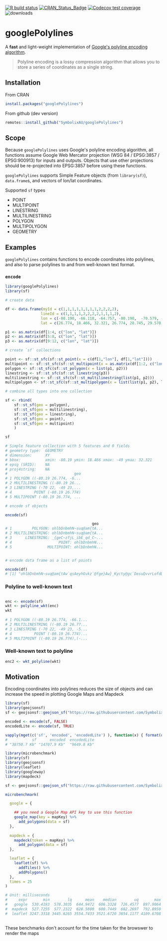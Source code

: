 
[![R build status](https://github.com/SymbolixAU/googlePolylines/workflows/R-CMD-check/badge.svg)](https://github.com/SymbolixAU/googlePolylines/actions)
[![CRAN_Status_Badge](http://www.r-pkg.org/badges/version/googlePolylines)](https://CRAN.R-project.org/package=googlePolylines)
[![Codecov test coverage](https://codecov.io/gh/SymbolixAU/googlePolylines/branch/master/graph/badge.svg)](https://app.codecov.io/gh/SymbolixAU/googlePolylines?branch=master)
![downloads](http://cranlogs.r-pkg.org/badges/grand-total/googlePolylines)


# googlePolylines

A **fast** and light-weight implementation of [Google's polyline encoding algorithm](https://developers.google.com/maps/documentation/utilities/polylinealgorithm). 


> Polyline encoding is a lossy compression algorithm that allows you to store a series of coordinates as a single string. 


## Installation

From CRAN

```r
install.packages("googlePolylines")
```

From github (dev version)

```r
remotes::install_github("SymbolixAU/googlePolylines")
```

## Scope

Because `googlePolylines` uses Google's polyline encoding algorithm, all functions assume Google Web Mercator projection (WSG 84 / EPSG:3857 / EPSG:900913) for inputs and outputs. Objects that use other projections should be re-projected into EPSG:3857 before using these functions.

`googlePolylines` supports Simple Feature objects (from `library(sf)`), `data.frame`s, and vectors of lon/lat coordinates.

Supported `sf` types 

- POINT
- MULTIPOINT
- LINESTRING
- MULTILINESTRING
- POLYGON
- MULTIPOLYGON
- GEOMETRY

## Examples

`googlePolylines` contains functions to encode coordinates into polylines, and also to parse polylines to and from well-known text format.

### `encode`

```r
library(googlePolylines)
library(sf)

# create data

df <- data.frame(myId = c(1,1,1,1,1,1,1,1,2,2,2,2),
				lineId = c(1,1,1,1,2,2,2,2,1,1,1,2),
				lon = c(-80.190, -66.118, -64.757, -80.190,  -70.579, -67.514, -66.668, -70.579, -70, -49, -51, -70),
				lat = c(26.774, 18.466, 32.321, 26.774, 28.745, 29.570, 27.339, 28.745, 22, 23, 22, 22))

p1 <- as.matrix(df[1:4, c("lon", "lat")])
p2 <- as.matrix(df[5:8, c("lon", "lat")])
p3 <- as.matrix(df[9:12, c("lon", "lat")])

# create `sf` collections

point <- sf::st_sfc(sf::st_point(x = c(df[1,"lon"], df[1,"lat"])))
multipoint <- sf::st_sfc(sf::st_multipoint(x = as.matrix(df[1:2, c("lon", "lat")])))
polygon <- sf::st_sfc(sf::st_polygon(x = list(p1, p2)))
linestring <- sf::st_sfc(sf::st_linestring(p3))
multilinestring <- sf::st_sfc(sf::st_multilinestring(list(p1, p2)))
multipolygon <- sf::st_sfc(sf::st_multipolygon(x = list(list(p1, p2), list(p3))))

# combine all types into one collection

sf <- rbind(
	sf::st_sf(geo = polygon),
	sf::st_sf(geo = multilinestring),
	sf::st_sf(geo = linestring),
	sf::st_sf(geo = point),
	sf::st_sf(geo = multipoint)
	)

sf

# Simple feature collection with 5 features and 0 fields
# geometry type:  GEOMETRY
# dimension:      XY
# bbox:           xmin: -80.19 ymin: 18.466 xmax: -49 ymax: 32.321
# epsg (SRID):    NA
# proj4string:    NA
#                              geo
# 1 POLYGON ((-80.19 26.774, -6...
# 2 MULTILINESTRING ((-80.19 26...
# 3 LINESTRING (-70 22, -49 23,...
# 4          POINT (-80.19 26.774)
# 5 MULTIPOINT (-80.19 26.774, ...

# encode sf objects

encode(sf)

                                       geo
# 1         POLYGON: ohlbDnbmhN~suq@am{tA...
# 2 MULTILINESTRING: ohlbDnbmhN~suq@am{tA...
# 3      LINESTRING: _{geC~zfjL_ibE_qd_C~...
# 4                     POINT: ohlbDnbmhN...
# 5                MULTIPOINT: ohlbDnbmhN...


# encode data frame as a list of points

encode(df)
# [1] "ohlbDnbmhN~suq@am{tAw`qsAeyhGvkz`@fge}Aw}_Kycty@gc`DesuQvvrLofdDorqGtzzVfkdh@uapB_ibE_qd_C~hbE~reK?~|}rB"


```

### Polyline to well-known text

```r

enc <- encode(sf)
wkt <- polyline_wkt(enc)
wkt
                                                                                                                                       geo
# 1 POLYGON ((-80.19 26.774, -66.1...
# 2 MULTILINESTRING ((-80.19 26.77...
# 3 LINESTRING (-70 22, -49 23, -5...
# 4          POINT (-80.19 26.774)...
# 5 MULTIPOINT ((-80.19 26.774),(-...
```

### Well-known text to polyline

```r
enc2 <- wkt_polyline(wkt)
```


## Motivation

Encoding coordinates into polylines reduces the size of objects and can increase the speed in plotting Google Maps and Mapdeck


```r
library(sf)
library(geojsonsf)
sf <- geojsonsf::geojson_sf("https://raw.githubusercontent.com/SymbolixAU/data/master/geojson/SA1_2016_VIC.json")

encoded <- encode(sf, FALSE)
encodedLite <- encode(sf, TRUE)

vapply(mget(c('sf', 'encoded', 'encodedLite') ), function(x) { format(object.size(x), units = "Kb") }, '')
#           sf      encoded  encodedLite 
# "38750.7 Kb" "14707.9 Kb"  "9649.8 Kb"
```

```r
library(microbenchmark)
library(sf)
library(geojsonsf)
library(leaflet)
library(googleway)
library(mapdeck)

sf <- geojsonsf::geojson_sf("https://raw.githubusercontent.com/SymbolixAU/data/master/geojson/SA1_2016_VIC.json")

microbenchmark(

  google = {

    ## you need a Google Map API key to use this function
    google_map(key = mapKey) %>%
      add_polygons(data = sf)
  },
  
  mapdeck = {
    mapdeck(token = mapKey) %>%
      add_polygon(data = sf)
  },

  leaflet = {
    leaflet(sf) %>%
      addTiles() %>%
      addPolygons()
  },
  times = 25
)

# Unit: milliseconds
#     expr       min        lq      mean    median        uq       max neval
#   google  530.4193  578.3035  644.9472  606.3328  726.4577  897.9064    25
#  mapdeck  527.7255  577.2322  628.5800  600.7449  682.2697  792.8950    25
#  leaflet 3247.3318 3445.6265 3554.7433 3521.6720 3654.1177 4109.6708    25
 
```
These benchmarks don't account for the time taken for the browswer to render the maps

